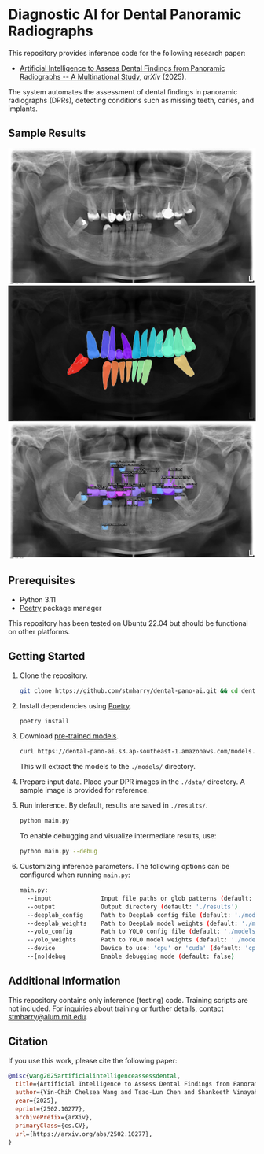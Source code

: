 # Diagnostic AI for Dental Panoramic Radiographs

This repository provides inference code for the following research paper:

- [Artificial Intelligence to Assess Dental Findings from Panoramic Radiographs -- A Multinational Study](https://arxiv.org/abs/2502.10277), *arXiv* (2025).

The system automates the assessment of dental findings in panoramic radiographs (DPRs), detecting conditions such as missing teeth, caries, and implants.

## Sample Results

<img src="./data/pan-01432.jpg" alt="Sample DPR Image">
<img src="./assets/semantic-segmentation.jpg" alt="Semantic Segmentation Output">
<img src="./assets/instance-detection.jpg" alt="Instance Detection Output">

## Prerequisites

- Python 3.11
- [Poetry](https://python-poetry.org) package manager

This repository has been tested on Ubuntu 22.04 but should be functional on other platforms.

## Getting Started

1. Clone the repository.
    ```bash
    git clone https://github.com/stmharry/dental-pano-ai.git && cd dental-pano-ai
    ```

2. Install dependencies using [Poetry](https://python-poetry.org).
    ```bash
    poetry install
    ```

3. Download [pre-trained models](https://dental-pano-ai.s3.ap-southeast-1.amazonaws.com/models.tar.gz).
    ```bash
    curl https://dental-pano-ai.s3.ap-southeast-1.amazonaws.com/models.tar.gz | tar -zx -C .
    ```
    This will extract the models to the `./models/` directory.

4. Prepare input data.
    Place your DPR images in the `./data/` directory. A sample image is provided for reference.

5. Run inference.
    By default, results are saved in `./results/`.
    ```bash
    python main.py
    ```

    To enable debugging and visualize intermediate results, use:
    ```bash
    python main.py --debug
    ```

6. Customizing inference parameters.
    The following options can be configured when running `main.py`:

    ```bash
    main.py:
      --input              Input file paths or glob patterns (default: './data/*')
      --output             Output directory (default: './results')
      --deeplab_config     Path to DeepLab config file (default: './models/deeplab/config.yaml')
      --deeplab_weights    Path to DeepLab model weights (default: './models/deeplab/model.pth')
      --yolo_config        Path to YOLO config file (default: './models/yolo/config.yaml')
      --yolo_weights       Path to YOLO model weights (default: './models/yolo/model.pt')
      --device             Device to use: 'cpu' or 'cuda' (default: 'cpu')
      --[no]debug          Enable debugging mode (default: false)
    ```

## Additional Information
This repository contains only inference (testing) code. Training scripts are not included. For inquiries about training or further details, contact [stmharry@alum.mit.edu](mailto:stmharry@alum.mit.edu).

## Citation
If you use this work, please cite the following paper:

```bibtex
@misc{wang2025artificialintelligenceassessdental,
  title={Artificial Intelligence to Assess Dental Findings from Panoramic Radiographs -- A Multinational Study},
  author={Yin-Chih Chelsea Wang and Tsao-Lun Chen and Shankeeth Vinayahalingam and Tai-Hsien Wu and Chu Wei Chang and Hsuan Hao Chang and Hung-Jen Wei and Mu-Hsiung Chen and Ching-Chang Ko and David Anssari Moin and Bram van Ginneken and Tong Xi and Hsiao-Cheng Tsai and Min-Huey Chen and Tzu-Ming Harry Hsu and Hye Chou},
  year={2025},
  eprint={2502.10277},
  archivePrefix={arXiv},
  primaryClass={cs.CV},
  url={https://arxiv.org/abs/2502.10277},
}
```
